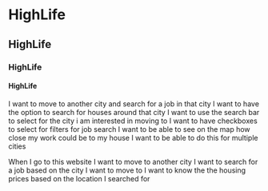 # HighLife
## HighLife
### HighLife
#### HighLife
I want to move to another city and search for a job in that city
I want to have the option to search for houses around that city
I want to use the search bar to select for the city i am interested in moving to
I want to have checkboxes to select for filters for job search
I want to be able to see on the map how close my work could be to my house
I want to be able to do this for multiple cities

When I go to this website
I want to move to another city
I want to search for a job based on the city I want to move to
I want to know the the housing prices based on the location I searched for 


